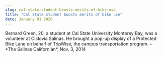 ```yaml
---
slug: cal-state-student-boosts-merits-of-bike-use
title: "Cal State student boosts merits of bike use"
date: January 01 2020
---
```


 
<p>
  Bernard Green, 20, a student at Cal State University Monterey Bay, was a
  volunteer at Ciclovia Salinas. He brought a pop&#45;up display of a Protected
  Bike Lane on behalf of TripWise, the campus transportation program. – &#42;The
  Salinas Californian&#42;, Nov. 3, 2014
</p>
 
